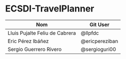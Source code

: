 # ECSDI-TravelPlanner

| Nom                             |  Git User    |
| ------------------------------- |  ----------- |
| Lluis Pujalte Feliu de Cabrera  |  @llpfdc     | 
| Eric Pérez Ibáñez               |  @ericpereziban   | 
| Sergio Guerrero Rivero          |  @sergioguri00    | 
